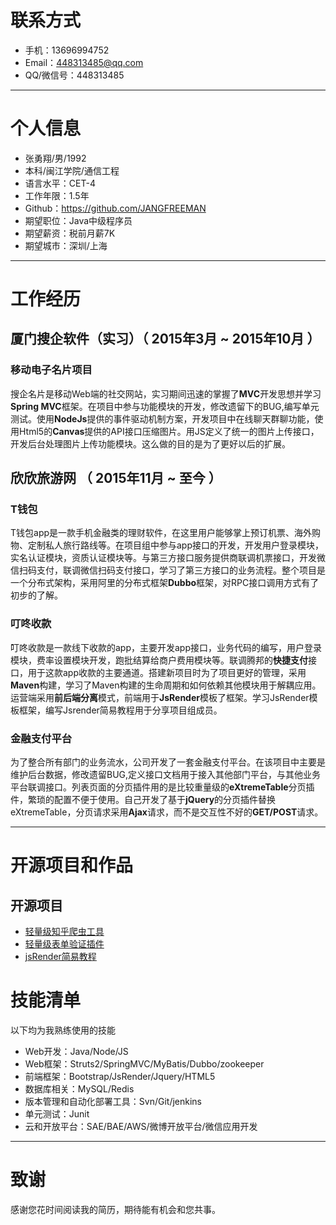 # 联系方式

- 手机：13696994752
- Email：448313485@qq.com
- QQ/微信号：448313485

---

# 个人信息

 - 张勇翔/男/1992 
 - 本科/闽江学院/通信工程
 - 语言水平：CET-4
 - 工作年限：1.5年
 - Github：https://github.com/JANGFREEMAN
 - 期望职位：Java中级程序员
 - 期望薪资：税前月薪7K
 - 期望城市：深圳/上海

---

# 工作经历

## 厦门搜企软件（实习）（ 2015年3月 ~ 2015年10月 ）

### 移动电子名片项目 
搜企名片是移动Web端的社交网站，实习期间迅速的掌握了**MVC**开发思想并学习**Spring MVC**框架。在项目中参与功能模块的开发，修改遗留下的BUG,编写单元测试。使用**NodeJs**提供的事件驱动机制方案，开发项目中在线聊天群聊功能，使用Html5的**Canvas**提供的API接口压缩图片。用JS定义了统一的图片上传接口，开发后台处理图片上传功能模块。这么做的目的是为了更好以后的扩展。

 
## 欣欣旅游网 （ 2015年11月 ~ 至今 ）

### T钱包 
T钱包app是一款手机金融类的理财软件，在这里用户能够掌上预订机票、海外购物、定制私人旅行路线等。在项目组中参与app接口的开发，开发用户登录模块，实名认证模块，资质认证模块等。与第三方接口服务提供商联调机票接口，开发微信扫码支付，联调微信扫码支付接口，学习了第三方接口的业务流程。整个项目是一个分布式架构，采用阿里的分布式框架**Dubbo**框架，对RPC接口调用方式有了初步的了解。

### 叮咚收款 
叮咚收款是一款线下收款的app，主要开发app接口，业务代码的编写，用户登录模块，费率设置模块开发，跑批结算给商户费用模块等。联调腾邦的**快捷支付**接口，用于这款app收款的主要通道。搭建新项目时为了项目更好的管理，采用**Maven**构建，学习了Maven构建的生命周期和如何依赖其他模块用于解耦应用。运营端采用**前后端分离**模式，前端用于**JsRender**模板了框架。学习JsRender模板框架，编写Jsrender简易教程用于分享项目组成员。

### 金融支付平台

为了整合所有部门的业务流水，公司开发了一套金融支付平台。在该项目中主要是维护后台数据，修改遗留BUG,定义接口文档用于接入其他部门平台，与其他业务平台联调接口。列表页面的分页插件用的是比较重量级的**eXtremeTable**分页插件，繁琐的配置不便于使用。自己开发了基于**jQuery**的分页插件替换eXtremeTable，分页请求采用**Ajax**请求，而不是交互性不好的**GET/POST**请求。


---

# 开源项目和作品


## 开源项目

 - [轻量级知乎爬虫工具](https://github.com/JANGFREEMAN/zhihu)
 - [轻量级表单验证插件](https://github.com/JANGFREEMAN/jqueryvalid)
 - [jsRender简易教程](https://github.com/JANGFREEMAN/jsrender)

# 技能清单

以下均为我熟练使用的技能

- Web开发：Java/Node/JS
- Web框架：Struts2/SpringMVC/MyBatis/Dubbo/zookeeper
- 前端框架：Bootstrap/JsRender/Jquery/HTML5
- 数据库相关：MySQL/Redis
- 版本管理和自动化部署工具：Svn/Git/jenkins
- 单元测试：Junit
- 云和开放平台：SAE/BAE/AWS/微博开放平台/微信应用开发


---

# 致谢
感谢您花时间阅读我的简历，期待能有机会和您共事。
